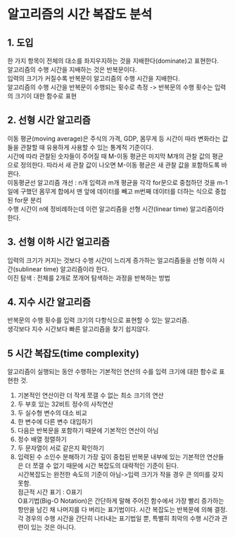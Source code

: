 # 알고리즘의 시간 복잡도 분석  
## 1. 도입  
한 가지 항목이 전체의 대소를 좌지우지하는 것을 지배한다(dominate)고 표현한다.  
알고리즘의 수행 시간을 지배하는 것은 반복문이다.  
입력의 크기가 커질수록 반복문이 알고리즘의 수행 시간을 지배한다.  
알고리즘의 수행 시간을 반복문이 수행되는 횟수로 측정 -> 반복문의 수행 횟수는 입력의 크기이 대한 함수로 표현  
  
## 2. 선형 시간 알고리즘  
이동 평균(moving average)은 주식의 가격, GDP, 몸무게 등 시간이 따라 변화라는 값들을 관찰할 때 유용하게 사용할 수 있는 통계적 기준이다.  
시간에 따라 관찰된 숫자들이 주어질 때 M-이동 평균은 마지막 M개의 관찰 값의 평균으로 정의한다. 따라서 새 관찰 값이 나오면 M-이동 평균은 새 관찰 값을 포함하도록 바뀐다.  
이동평균선 알고리즘 개선 : n개 입력과 m개 평균을 각각 for문으로 중첩하던 것을 m-1일에 구했던 몸무게 합에서 맨 앞에 데이터를 빼고 m번째 데이터를 더하는 식으로 중첩된 for문 분리  
수행 시간이 n에 정비례하는데 이런 알고리즘을 선형 시간(linear time) 알고리즘이라 한다.  
  
## 3. 선형 이하 시간 얼고리즘  
입력의 크기가 커지는 것보다 수행 시간이 느리게 증가하는 얼고리즘들을 선형 이하 시간(sublinear time) 알고리즘이라 한다.  
이진 탐색 : 전체를 2개로 쪼개어 탐색하는 과정을 반복하는 방법  
  
## 4. 지수 시간 알고리즘  
반복문의 수행 횟수를 입력 크기의 다항식으로 표현할 수 있는 알고리즘.  
생각보다 지수 시간보다 빠른 알고리즘을 찾기 쉽지않다.  
  
## 5 시간 복잡도(time complexity)  
알고리즘이 실행되는 동안 수행하는 기본적인 연산의 수를 입력 크기에 대한 함수로 표현한 것.  
1. 기본적인 연산이란 더 작게 쪼갤 수 없는 최소 크기의 연산  
  1. 두 부호 있는 32비트 정수의 사칙연산
  2. 두 실수형 변수의 대소 비교
  3. 한 변수에 다른 변수 대입하기
1. 다음은 반복문을 포함하기 때문에 기본적인 연산이 아님
  1. 정수 배열 정렬하기
  2. 두 문자열이 서로 같은지 확인하기
  3. 입력된 수 소인수 분해하기
가장 깊이 중첩된 반복문 내부에 있는 기본적안 연산들은 더 쪼갤 수 없기 때문에 시간 복잡도의 대략적인 기준이 된다.  
시간복잡도는 완전한 속도의 기준이 아님->입력 크기가 작을 경우 큰 의미를 갖지 못함.  
점근적 시간 표기 : O표기  
O표기법(Big-O Notation)은 간단하게 말해 주어진 함수에서 가장 빨리 증가하는 항만을 남긴 채 나머지를 다 버리는 표기법이다. 시간 복잡도는 반복문에 의해 결정. 각 경우의 수행 시간을 간단히 나타내는 표기법일 뿐, 특별히 최악의 수행 시간과 관련이 있는 것은 아니다.  
